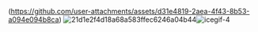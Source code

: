 (https://github.com/user-attachments/assets/d31e4819-2aea-4f43-8b53-a094e094b8ca)
![21d1e2f4d18a68a583ffec6246a04b44](https://github.com/user-attachments/assets/d39d0faf-8bf2-4465-9046-35cbe824629a)![icegif-4](https://github.com/user-attachments/assets/5c2779a3-39a1-48a3-a480-7e5da1f33b9e)





